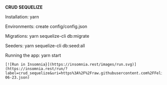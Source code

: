 **CRUD SEQUELIZE**

Installation: yarn

Environments: create config/config.json

Migrations: yarn sequelize-cli db:migrate

Seeders: yarn sequelize-cli db:seed:all

Running the app: yarn start

```
[![Run in Insomnia}](https://insomnia.rest/images/run.svg)](https://insomnia.rest/run/?label=crud_sequelize&uri=https%3A%2F%2Fraw.githubusercontent.com%2FFelipeFNavas%2Fcrud_sequelize%2Fmain%2FInsomnia_2022-06-23.json)
```
